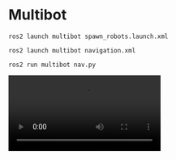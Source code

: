 # Multibot

```
ros2 launch multibot spawn_robots.launch.xml
```

```
ros2 launch multibot navigation.xml
```

```
ros2 run multibot nav.py
```

![video](https://github.com/Vinothhk/Multibot/blob/main/img/video.mp4)

